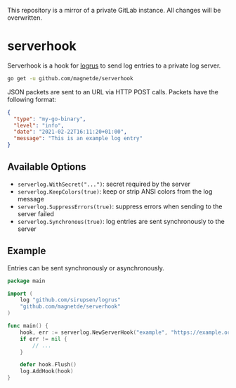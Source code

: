 This repository is a mirror of a private GitLab instance. All changes will be overwritten.

# serverhook

Serverhook is a hook for [logrus](https://github.com/sirupsen/logrus) to send log entries to a private log server.

```bash
go get -u github.com/magnetde/serverhook
```

JSON packets are sent to an URL via HTTP POST calls. Packets have the following format:

```json
{
  "type": "my-go-binary",
  "level": "info",
  "date": "2021-02-22T16:11:20+01:00",
  "message": "This is an example log entry"
}
```

## Available Options

- `serverlog.WithSecret("...")`: secret required by the server
- `serverlog.KeepColors(true)`: keep or strip ANSI colors from the log message
- `serverlog.SuppressErrors(true)`: suppress errors when sending to the server failed
- `serverlog.Synchronous(true)`: log entries are sent synchronously to the server

## Example

Entries can be sent synchronously or asynchronously.

```go
package main

import (
	log "github.com/sirupsen/logrus"
	"github.com/magnetde/serverhook"
)

func main() {
	hook, err := serverlog.NewServerHook("example", "https://example.org/log", serverlog.WithSecret("example"))
	if err != nil {
		// ...
	}

	defer hook.Flush()
	log.AddHook(hook)
}
```